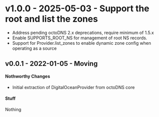 # v1.0.0 - 2025-05-03 - Support the root and list the zones

* Address pending octoDNS 2.x deprecations, require minimum of 1.5.x
* Enable SUPPORTS_ROOT_NS for management of root NS records.
* Support for Provider.list_zones to enable dynamic zone config when operating
  as a source

## v0.0.1 - 2022-01-05 - Moving

#### Nothworthy Changes

* Initial extraction of DigitalOceanProvider from octoDNS core

#### Stuff

Nothing
